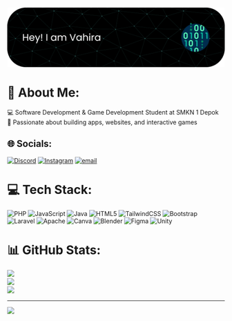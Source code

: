 

![Vahira Nurfitria](img/github-header-banner.png)
# 💫 About Me:
💻 Software Development & Game Development Student at SMKN 1 Depok<br>🎯 Passionate about building apps, websites, and interactive games


## 🌐 Socials:
[![Discord](https://img.shields.io/badge/Discord-%237289DA.svg?logo=discord&logoColor=white)](https://discord.gg/paiipear) [![Instagram](https://img.shields.io/badge/Instagram-%23E4405F.svg?logo=Instagram&logoColor=white)](https://instagram.com/Vhrnft) [![email](https://img.shields.io/badge/Email-D14836?logo=gmail&logoColor=white)](mailto:vahiranurfitria7@gmail.com) 

# 💻 Tech Stack:
![PHP](https://img.shields.io/badge/php-%23777BB4.svg?style=for-the-badge&logo=php&logoColor=white) ![JavaScript](https://img.shields.io/badge/javascript-%23323330.svg?style=for-the-badge&logo=javascript&logoColor=%23F7DF1E) ![Java](https://img.shields.io/badge/java-%23ED8B00.svg?style=for-the-badge&logo=openjdk&logoColor=white) ![HTML5](https://img.shields.io/badge/html5-%23E34F26.svg?style=for-the-badge&logo=html5&logoColor=white) ![TailwindCSS](https://img.shields.io/badge/tailwindcss-%2338B2AC.svg?style=for-the-badge&logo=tailwind-css&logoColor=white) ![Bootstrap](https://img.shields.io/badge/bootstrap-%238511FA.svg?style=for-the-badge&logo=bootstrap&logoColor=white) ![Laravel](https://img.shields.io/badge/laravel-%23FF2D20.svg?style=for-the-badge&logo=laravel&logoColor=white) ![Apache](https://img.shields.io/badge/apache-%23D42029.svg?style=for-the-badge&logo=apache&logoColor=white) ![Canva](https://img.shields.io/badge/Canva-%2300C4CC.svg?style=for-the-badge&logo=Canva&logoColor=white) ![Blender](https://img.shields.io/badge/blender-%23F5792A.svg?style=for-the-badge&logo=blender&logoColor=white) ![Figma](https://img.shields.io/badge/figma-%23F24E1E.svg?style=for-the-badge&logo=figma&logoColor=white) ![Unity](https://img.shields.io/badge/unity-%23000000.svg?style=for-the-badge&logo=unity&logoColor=white)
# 📊 GitHub Stats:
![](https://github-readme-stats.vercel.app/api?username=paiipear&theme=gotham&hide_border=false&include_all_commits=false&count_private=false)<br/>
![](https://nirzak-streak-stats.vercel.app/?user=paiipear&theme=gotham&hide_border=false)<br/>
![](https://github-readme-stats.vercel.app/api/top-langs/?username=paiipear&theme=gotham&hide_border=false&include_all_commits=false&count_private=false&layout=compact)

---
[![](https://visitcount.itsvg.in/api?id=paiipear&icon=0&color=0)](https://visitcount.itsvg.in)

<!-- Proudly created with GPRM ( https://gprm.itsvg.in ) -->